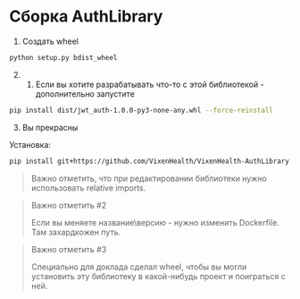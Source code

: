 # Сборка AuthLibrary

1. Создать wheel

```bash
python setup.py bdist_wheel
```

2. 1. Если вы хотите разрабатывать что-то с этой библиотекой - дополнительно запустите 
```bash
pip install dist/jwt_auth-1.0.0-py3-none-any.whl --force-reinstall
```

3. Вы прекрасны

Установка:
```bash
pip install git+https://github.com/VixenHealth/VixenHealth-AuthLibrary.git@master
```

> Важно отметить, что при редактировании библиотеки нужно использовать relative imports.

> Важно отметить #2
>
> Если вы меняете название\версию - нужно изменить Dockerfile. Там захардкожен путь.

> Важно отметить #3
>
> Специально для доклада сделал wheel, чтобы вы могли установить эту библиотеку в какой-нибудь проект и поиграться с
> ней.
